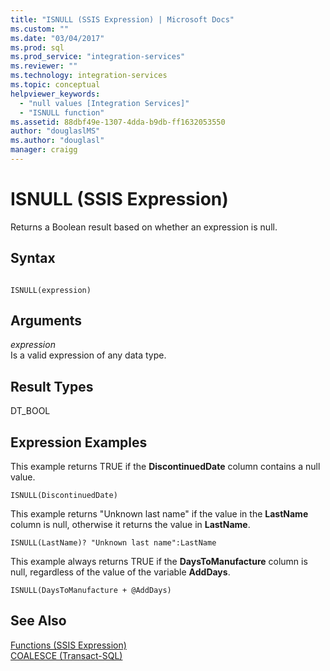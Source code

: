 ```yaml
---
title: "ISNULL (SSIS Expression) | Microsoft Docs"
ms.custom: ""
ms.date: "03/04/2017"
ms.prod: sql
ms.prod_service: "integration-services"
ms.reviewer: ""
ms.technology: integration-services
ms.topic: conceptual
helpviewer_keywords: 
  - "null values [Integration Services]"
  - "ISNULL function"
ms.assetid: 88dbf49e-1307-4dda-b9db-ff1632053550
author: "douglaslMS"
ms.author: "douglasl"
manager: craigg
---
```

# ISNULL (SSIS Expression)
  Returns a Boolean result based on whether an expression is null.  
  
## Syntax  
  
```  
  
ISNULL(expression)  
```  
  
## Arguments  
 *expression*  
 Is a valid expression of any data type.  
  
## Result Types  
 DT_BOOL  
  
## Expression Examples  
 This example returns TRUE if the **DiscontinuedDate** column contains a null value.  
  
```  
ISNULL(DiscontinuedDate)  
```  
  
 This example returns "Unknown last name" if the value in the **LastName** column is null, otherwise it returns the value in **LastName**.  
  
```  
ISNULL(LastName)? "Unknown last name":LastName  
```  
  
 This example always returns TRUE if the **DaysToManufacture** column is null, regardless of the value of the variable **AddDays**.  
  
```  
ISNULL(DaysToManufacture + @AddDays)  
```  
  
## See Also  
 [Functions &#40;SSIS Expression&#41;](../../integration-services/expressions/functions-ssis-expression.md)   
 [COALESCE &#40;Transact-SQL&#41;](../../t-sql/language-elements/coalesce-transact-sql.md)  
  
  
